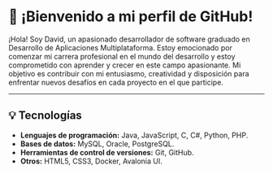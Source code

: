 <h1>👋 ¡Bienvenido a mi perfil de GitHub! </h1>
<p>
¡Hola! Soy David, un apasionado desarrollador de software graduado en Desarrollo de Aplicaciones Multiplataforma. Estoy emocionado por comenzar mi carrera profesional en el mundo del desarrollo y estoy comprometido con aprender y crecer en este campo apasionante. Mi objetivo es contribuir con mi entusiasmo, creatividad y disposición para enfrentar nuevos desafíos en cada proyecto en el que participe.
</p>

<hr/>

<h2>💡 Tecnologías</h2>
<ul>
  <li><strong>Lenguajes de programación:</strong> Java, JavaScript, C, C#, Python, PHP.</li>
  <li><strong>Bases de datos:</strong> MySQL, Oracle, PostgreSQL.</li>
  <li><strong>Herramientas de control de versiones:</strong> Git, GitHub.</li>
  <li><strong>Otros:</strong> HTML5, CSS3, Docker, Avalonia UI.</li>
</ul>

<!--
**davidmendez9/davidmendez9** is a ✨ _special_ ✨ repository because its `README.md` (this file) appears on your GitHub profile.

Here are some ideas to get you started:

- 🔭 I’m currently working on ...
- 🌱 I’m currently learning ...
- 👯 I’m looking to collaborate on ...
- 🤔 I’m looking for help with ...
- 💬 Ask me about ...
- 📫 How to reach me: ...
- 😄 Pronouns: ...
- ⚡ Fun fact: ...
-->
